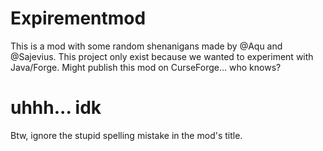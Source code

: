 # Expirementmod
This is a mod with some random shenanigans made by @Aqu and @Sajevius. 
This project only exist because we wanted to experiment with Java/Forge. Might publish this mod on CurseForge... who knows?

# uhhh... idk
Btw, ignore the stupid spelling mistake in the mod's title.
